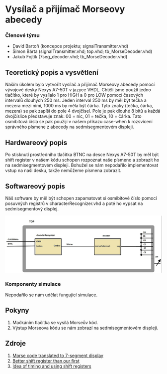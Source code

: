 # Vysílač a přijímač Morseovy abecedy

### Členové týmu

* David Bartoň (koncepce projektu; signalTransmitter.vhd)
* Šimon Bárta (signalTransmitter.vhd; top.vhd; tb_MorseDecoder.vhd)
* Jakub Fojtík (7seg_decoder.vhd; tb_MorseDecoder.vhd)

## Teoretický popis a vysvětlení

Naším úkolem bylo vytvořit vysílač a přijímač Morseovy abecedy pomocí vývojové desky Nexys A7-50T v jazyce VHDL. Chtěli jsme použít jedno tlačítko, které by vysílalo 1 pro HIGH a 0 pro LOW pomocí časových intervalů dlouhých 250 ms. Jeden interval 250 ms by měl být tečka a mezera mezi nimi, 1000 ms by měla být čárka. Tyto znaky (tečka, čárka, mezera) se pak zapíší do pole 4 dvojčísel. Pole je pak dlouhé 8 bitů a každá dvojčíslice představuje znak: 00 = nic, 01 = tečka, 10 = čárka. Tato osmibitová čísla se pak použijí v našem příkazu case-when k rozsvícení správného písmene z abecedy na sedmisegmentovém displeji.



## Hardwareový popis

Po stisknutí prostředního tlačítka BTNC na desce Nexys A7-50T by měl být shift register v našem kódu schopen rozpoznat naše písmeno a zobrazit ho na sedmisegmentovém displeji. Bohužel se nám nepodařilo implementovat vstup na naši desku, takže nemůžeme písmena zobrazit.

## Softwareový popis

Náš software by měl být schopen zapamatovat si osmibitové číslo pomocí posuvných registrů v characterRecognizer.vhd a poté ho vypsat na sedmisegmentový displej.

![Diagram](Diagram.png)

### Komponenty simulace

Nepodařilo se nám udělat fungující simulace. 

## Pokyny

1. Mačkáním tlačítka se vysílá Morseův kód.
2. Výstup Morseova kódu se nám zobrazí na sedmisegmentovém displeji. 

## Zdroje

1. [Morse code translated to 7-segment display](https://fakoo.de/en/siekoo.html)
2. [Better shift register than our first](https://www.instructables.com/Basys-3-Morse-Decoder/)
3. [Idea of timing and using shift registers](https://www.researchgate.net/publication/305379385_Morse_code_decoder_design_in_VHDL_using_FPGA_Spartan_3E_development_kit) 
